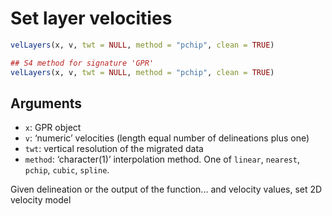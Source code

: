 # Set layer velocities

```r
velLayers(x, v, twt = NULL, method = "pchip", clean = TRUE)

## S4 method for signature 'GPR'
velLayers(x, v, twt = NULL, method = "pchip", clean = TRUE)
```

## Arguments

- `x`: GPR object
- `v`: ‘numeric’ velocities (length equal number of delineations plus one)
- `twt`: vertical resolution of the migrated data
- `method`: ‘character(1)’ interpolation method. One of `linear`, `nearest`, `pchip`, `cubic`, `spline`.

Given delineation or the output of the function... and velocity values, set 2D velocity model